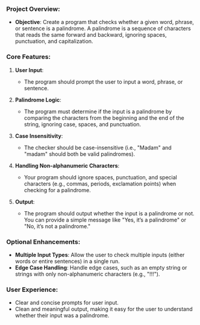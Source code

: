 ### **Project Overview:**

- **Objective**: Create a program that checks whether a given word, phrase, or sentence is a palindrome. A palindrome is a sequence of characters that reads the same forward and backward, ignoring spaces, punctuation, and capitalization.

### **Core Features**:

1. **User Input**:
   - The program should prompt the user to input a word, phrase, or sentence.
2. **Palindrome Logic**:

   - The program must determine if the input is a palindrome by comparing the characters from the beginning and the end of the string, ignoring case, spaces, and punctuation.

3. **Case Insensitivity**:

   - The checker should be case-insensitive (i.e., "Madam" and "madam" should both be valid palindromes).

4. **Handling Non-alphanumeric Characters**:

   - Your program should ignore spaces, punctuation, and special characters (e.g., commas, periods, exclamation points) when checking for a palindrome.

5. **Output**:
   - The program should output whether the input is a palindrome or not. You can provide a simple message like "Yes, it’s a palindrome" or "No, it’s not a palindrome."

### **Optional Enhancements**:

- **Multiple Input Types**: Allow the user to check multiple inputs (either words or entire sentences) in a single run.
- **Edge Case Handling**: Handle edge cases, such as an empty string or strings with only non-alphanumeric characters (e.g., "!!!").

### **User Experience**:

- Clear and concise prompts for user input.
- Clean and meaningful output, making it easy for the user to understand whether their input was a palindrome.
